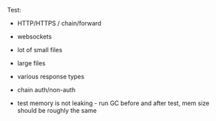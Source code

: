 

Test:

- HTTP/HTTPS / chain/forward
- websockets
- lot of small files
- large files
- various response types
- chain auth/non-auth

- test memory is not leaking - run GC before and after test, mem size should be roughly the same